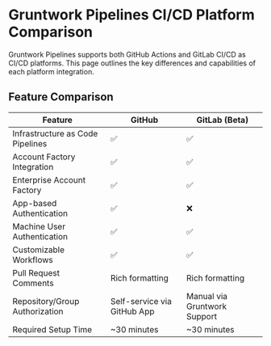 # Gruntwork Pipelines CI/CD Platform Comparison

Gruntwork Pipelines supports both GitHub Actions and GitLab CI/CD as CI/CD platforms. This page outlines the key differences and capabilities of each platform integration.

## Feature Comparison

| Feature                          | GitHub                       | GitLab (Beta)                 |
| -------------------------------- | ---------------------------- | ----------------------------- |
| Infrastructure as Code Pipelines | ✅                           | ✅                            |
| Account Factory Integration      | ✅                           | ✅                            |
| Enterprise Account Factory       | ✅                           | ✅                            |
| App-based Authentication         | ✅                           | ❌                            |
| Machine User Authentication      | ✅                           | ✅                            |
| Customizable Workflows           | ✅                           | ✅                            |
| Pull Request Comments            | Rich formatting              | Rich formatting               |
| Repository/Group Authorization   | Self-service via GitHub App  | Manual via Gruntwork Support  |
| Required Setup Time              | ~30 minutes                  | ~30 minutes                   |

